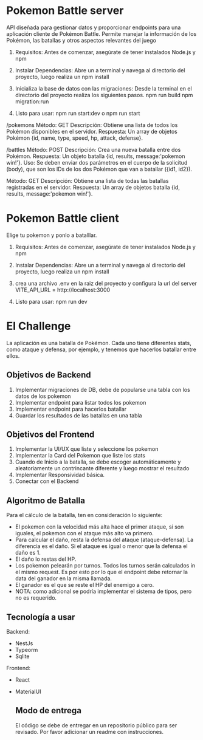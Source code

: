 # Pokemon Battle server

API diseñada para gestionar datos y proporcionar endpoints para una aplicación cliente de Pokémon Battle. Permite manejar la información de los Pokémon, las batallas y otros aspectos relevantes del juego

1. Requisitos:
Antes de comenzar, asegúrate de tener instalados Node.js y npm

2. Instalar Dependencias:
Abre un a terminal y navega al directorio del proyecto, luego realiza un npm install

3. Inicializa la base de datos con las migraciones:
Desde la terminal en el directorio del proyecto realiza los siguientes pasos.
npm run build 
npm migration:run

4. Listo para usar:
npm run start:dev o npm run start

/pokemons
Método: GET
Descripción: Obtiene una lista de todos los Pokémon disponibles en el servidor.
Respuesta: Un array de objetos Pokémon  {id, name, type, speed, hp, attack, defense}.

/battles
Método: POST
Descripción: Crea una nueva batalla entre dos Pokémon.
Respuesta: Un objeto batalla {id, results, message:'pokemon win!'}.
Uso: Se deben enviar dos parámetros en el cuerpo de la solicitud (body), que son los IDs de los dos Pokémon que van a batallar ({id1, id2}).

Método: GET
Descripción: Obtiene una lista de todas las batallas registradas en el servidor.
Respuesta: Un array de objetos batalla {id, results, message:'pokemon win!'}.

# Pokemon Battle client

Elige tu pokemon y ponlo a batalllar.

1. Requisitos:
Antes de comenzar, asegúrate de tener instalados Node.js y npm

2. Instalar Dependencias:
Abre un a terminal y navega al directorio del proyecto, luego realiza un npm install

3. crea una archivo .env en la raiz del proyecto y configura la url del server
VITE_API_URL = http://localhost:3000

4. Listo para usar:
npm run dev


# El Challenge

La aplicación es una batalla de Pokémon. Cada uno tiene diferentes stats, como ataque y defensa, por ejemplo, 
y tenemos que hacerlos batallar entre ellos.

## Objetivos de Backend

1. Implementar migraciones de DB, debe de popularse una tabla con los datos de los pokemon
2. Implementar endpoint para listar todos los pokemon
3. Implementar endpoint para hacerlos batallar
4. Guardar los resultados de las batallas en una tabla

## Objetivos del Frontend

1. Implementar la UI/UX que liste y seleccione los pokemon
2. Implementar la Card del Pokemon que liste los stats
3. Cuando de Inicio a la batalla, se debe escoger automáticamente y aleatoriamente un contrincante diferente y luego mostrar el resultado
4. Implementar Responsividad básica.
5. Conectar con el Backend

## Algoritmo de Batalla

Para el cálculo de la batalla, ten en consideración lo siguiente:

- El pokemon con la velocidad más alta hace el primer ataque, si son iguales, el pokemon con el ataque más alto va primero.
- Para calcular el daño, resta la defensa del ataque (ataque-defensa). La diferencia es el daño. Si el ataque es igual o menor que la defensa el daño es 1.
- El daño lo restas del HP.
- Los pokemon pelearán por turnos. Todos los turnos serán calculados in el mismo request. Es por esto por lo que el endpoint debe retornar la data del ganador en la misma llamada.
- El ganador es el que se reste el HP del enemigo a cero. 
- NOTA: como adicional se podría implementar el sistema de tipos, pero no es requerido.

## Tecnología a usar

Backend:
- NestJs
- Typeorm
- Sqlite

Frontend:
- React
- MaterialUI

    ## Modo de entrega

    El código se debe de entregar en un repositorio público para ser revisado. Por favor adicionar un readme con instrucciones.
